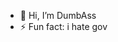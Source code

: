 - 👋 Hi, I’m DumbAss
- ⚡ Fun fact: i hate gov

<!---
SkizoKid/SkizoKid is a ✨ special ✨ repository because its `README.md` (this file) appears on your GitHub profile.
You can click the Preview link to take a look at your changes.
--->
